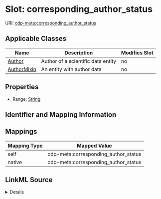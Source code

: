 

# Slot: corresponding_author_status

URI: [cdp-meta:corresponding_author_status](metadatacorresponding_author_status)



<!-- no inheritance hierarchy -->





## Applicable Classes

| Name | Description | Modifies Slot |
| --- | --- | --- |
| [Author](Author.md) | Author of a scientific data entity |  no  |
| [AuthorMixin](AuthorMixin.md) | An entity with author data |  no  |







## Properties

* Range: [String](String.md)





## Identifier and Mapping Information








## Mappings

| Mapping Type | Mapped Value |
| ---  | ---  |
| self | cdp-meta:corresponding_author_status |
| native | cdp-meta:corresponding_author_status |




## LinkML Source

<details>
```yaml
name: corresponding_author_status
alias: corresponding_author_status
domain_of:
- Author
- AuthorMixin
range: string

```
</details>